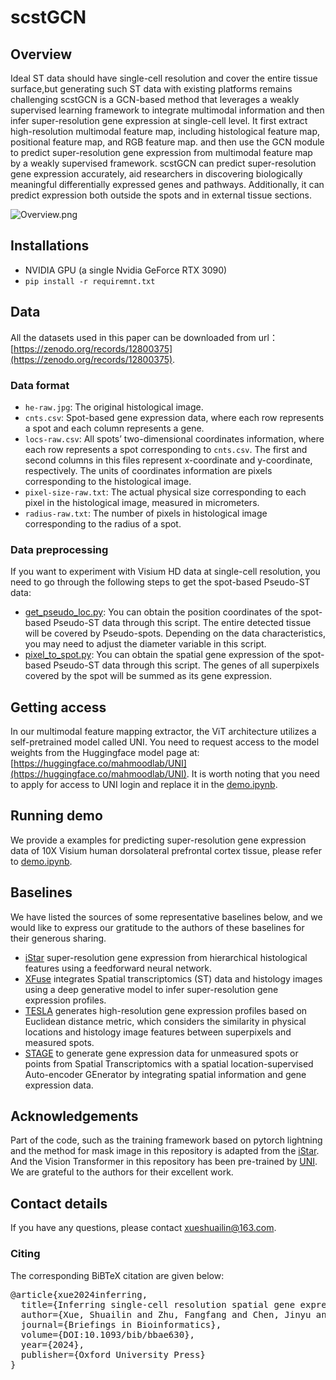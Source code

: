 # scstGCN
## Overview
Ideal ST data should have single-cell resolution and cover the entire tissue surface,but generating such ST data with existing platforms remains challenging scstGCN is a GCN-based method that leverages a weakly supervised learning framework to integrate multimodal information and then infer super-resolution gene expression at single-cell level. It first extract high-resolution multimodal feature map, including histological feature map, positional feature map, and RGB feature map. and then use the GCN module to predict super-resolution gene expression from multimodal feature map by a weakly supervised framework. scstGCN can predict super-resolution gene expression accurately, aid researchers in discovering biologically meaningful differentially expressed genes and pathways. Additionally, it can predict expression both outside the spots and in external tissue sections.

![Overview.png](Overview.png)

## Installations
- NVIDIA GPU (a single Nvidia GeForce RTX 3090)
- `pip install -r requiremnt.txt`

## Data
All the datasets used in this paper can be downloaded from url：[https://zenodo.org/records/12800375](https://zenodo.org/records/12800375).
### Data format
- `he-raw.jpg`: The original histological image.
- `cnts.csv`: Spot-based gene expression data, where each row represents a spot and each column represents a gene.
- `locs-raw.csv`: All spots’ two-dimensional coordinates information, where each row represents a spot corresponding to `cnts.csv`. The first and second columns in this files represent x-coordinate and y-coordinate, respectively. The units of coordinates information are pixels corresponding to the histological image.
- `pixel-size-raw.txt`: The actual physical size corresponding to each pixel in the histological image, measured in micrometers.
- `radius-raw.txt`: The number of pixels in histological image corresponding to the radius of a spot.
### Data preprocessing
If you want to experiment with Visium HD data at single-cell resolution, you need to go through the following steps to get the spot-based Pseudo-ST data:
- [get_pseudo_loc.py](get_pseudo_loc.py): You can obtain the position coordinates of the spot-based Pseudo-ST data through this script. The entire detected tissue will be covered by Pseudo-spots. Depending on the data characteristics, you may need to adjust the diameter variable in this script.
- [pixel_to_spot.py](pixel_to_spot.py): You can obtain the spatial gene expression of the spot-based Pseudo-ST data through this script. The genes of all superpixels covered by the spot will be summed as its gene expression. 

## Getting access
In our multimodal feature mapping extractor, the ViT architecture utilizes a self-pretrained model called UNI. You need to request access to the model weights from the Huggingface model page at:[https://huggingface.co/mahmoodlab/UNI](https://huggingface.co/mahmoodlab/UNI). It is worth noting that you need to apply for access to UNI login and replace it in the [demo.ipynb](demo.ipynb).

## Running demo
We provide a examples for predicting super-resolution gene expression data of 10X Visium human dorsolateral prefrontal cortex tissue, please refer to [demo.ipynb](demo.ipynb).

## Baselines
We have listed the sources of some representative baselines below, and we would like to express our gratitude to the authors of these baselines for their generous sharing.

- [iStar](https://github.com/daviddaiweizhang/istar) super-resolution gene expression from hierarchical histological features using a feedforward neural network. 
- [XFuse](https://github.com/ludvb/xfuse) integrates Spatial transcriptomics (ST) data and histology images using a deep generative model to infer super-resolution gene expression profiles. 
- [TESLA](https://github.com/jianhuupenn/TESLA) generates high-resolution gene expression profiles based on Euclidean distance metric, which considers the similarity in physical locations and histology image features between superpixels and measured spots.
- [STAGE](https://github.com/zhanglabtools/STAGE) to generate gene expression data for unmeasured spots or points from Spatial Transcriptomics with a spatial location-supervised Auto-encoder GEnerator by integrating spatial information and gene expression data. 

## Acknowledgements
Part of the code, such as the training framework based on pytorch lightning and the method for mask image in this repository is adapted from the [iStar](https://github.com/daviddaiweizhang/istar). And the Vision Transformer in this repository has been pre-trained by [UNI](https://github.com/mahmoodlab/UNI). We are grateful to the authors for their excellent work.

## Contact details
If you have any questions, please contact xueshuailin@163.com.


### Citing
<p>The corresponding BiBTeX citation are given below:</p>
<div class="highlight-none"><div class="highlight"><pre>
@article{xue2024inferring,
  title={Inferring single-cell resolution spatial gene expression via fusing spot-based spatial transcriptomics, location and histology using GCN},
  author={Xue, Shuailin and Zhu, Fangfang and Chen, Jinyu and Min, Wenwen},
  journal={Briefings in Bioinformatics},
  volume={DOI:10.1093/bib/bbae630},
  year={2024},
  publisher={Oxford University Press}
}
</pre></div>
